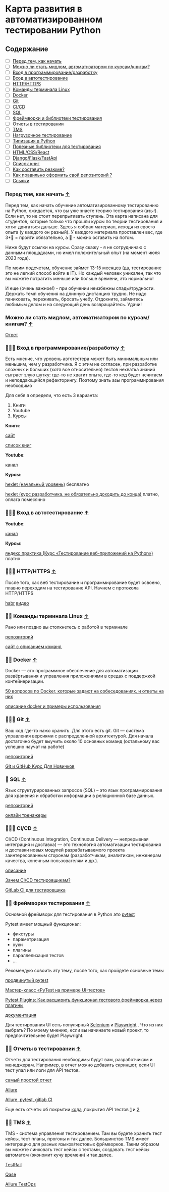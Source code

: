 # Карта развития в автоматизированном тестировании Python
## Содержание

 - [ ] [Перед тем, как начать](#Перед-тем,-как-начать-)
 - [ ] [Можно ли стать мидлом, автоматизатором по курсам/книгам?](#Можно-ли-стать-?)
 - [ ] [Вход в программирование/разработку](#Вход)
 - [ ] [Вход в автотестирование](#Авто)
 - [ ] [HTTP/HTTPS](#HTTP)
 - [ ] [Команды терминала Linux](#command)
 - [ ] [Docker](#Docker)
 - [ ] [Git](#Git)
 - [ ] [CI/CD](#Вход)
 - [ ] [SQL](#SQL)
 - [ ] [Фреймворки и библиотеки тестирования](#pytest)
 - [ ] [Отчеты в тестировании](#report)
 - [ ] [TMS](#-tms-)
 - [ ] [Нагрузочное тестирование](#load-testing)
 - [ ] [Типизация в Python](#type)
 - [ ] [Полезные библиотеки для тестирования](#lybrary)
 - [ ] [HTML/CSS/React](#html)
 - [ ] [Django/Flask/FastApi](#beckend)
 - [ ] [Список книг](#books)
 - [ ] [Как составить резюме?](#cv)
 - [ ] [Как правильно оформить свой репозиторий ? ](#github)
 - [ ] [Ссылки](#sites)

### Перед тем, как начать [&uarr;](#Содержание)

Перед тем, как начать обучение автоматизированному тестированию на Python, ожидается, что вы уже знаете теорию тестирования (азы!). Если нет, то не стоит перепрыгивать ступень.
Эта карта написана для студентов, которые только что прошли курсы по теории тестирования и хотят двигаться дальше.
Здесь я собрал материал, исходя из своего опыта (у каждого он разный). У каждого материала проставлен вес, где 3*🚀 = пройти обязательно, а 🚀 - можно оставить на потом.

Ниже будут ссылки на курсы. Сразу скажу - я не сотрудничаю с данными площадками, но имел положительный опыт (на момент июля 2023 года).

По моим подсчетам, обучение займет 13-15 месяцев (да, тестирование это не легкий способ войти в IT). Но каждый человек уникален, так что вы можете потратить меньше или больше времени, это нормально!

И еще (очень важное!) - при обучении неизбежны спады/трудности. Держать темп обучения на длинную дистанцию трудно. Не надо паниковать, переживать, бросать учебу. Отдохните, займитесь любимым делом и на следующий день возвращайтесь.
Удачи!

### Можно ли стать мидлом, автоматизатором по курсам/книгам? [&uarr;](#Содержание)
[Ответ](https://habr.com/ru/companies/hexlet/articles/670114/)

### 🚀🚀🚀 Вход в программирование/разработку [&uarr;](#Содержание)
Есть мнение, что уровень автотестера может быть минимальным или меньшим, чем у разработчика.
Я с этим не согласен, при разработке сложных и больших (хотя все относительно) тестов нехватка знаний сыграет злую шутку: где-то не хватит опыта, где-то код будет нечитаем и неподдающийся рефакторингу. Поэтому знать азы программирования необходимо

Для себя я определи, что есть 3 варианта:
1. Книги
2. Youtube
3. Курсы

**Книги**:

[сайт](https://pythonworld.ru/samouchitel-python)

[список книг](https://habr.com/ru/companies/sberbank/articles/679852/)

**Youtube**:

[канал](https://www.youtube.com/watch?v=34Rp6KVGIEM)


**Курсы**:

[hexlet (начальный уровень)](https://ru.hexlet.io/courses/python-basics) бесплатно


[hexlet (курс разработчика, не обязательно доходить до конца)](https://ru.hexlet.io/programs/python) платно, оплата помесячно

### 🚀🚀🚀 Вход в автотестирование [&uarr;](#Содержание)

**Youtube**:

[канал](https://www.youtube.com/watch?v=34Rp6KVGIEM](https://www.youtube.com/watch?v=m7SvKhsJrNg))

**Курсы**:

[яндекс практика (Курс «Тестирование веб-приложений на Python»)](https://practicum.yandex.ru/qa-automation-web-python/) платно

### 🚀🚀🚀 HTTP/HTTPS [&uarr;](#Содержание)

После того, как веб тестирование и программирование будет освоено, плавно переходим на тестирование API. Начнем с протокола HTTP/HTTPS

[habr](https://habr.com/ru/articles/215117/)
[видео](https://www.youtube.com/watch?v=C9T_7D12URI&t=17s)

### 🚀🚀 Команды терминала Linux [&uarr;](#Содержание)

Рано или поздно вы столкнетесь с работой в терминале

[репозиторий](https://github.com/berpress/Linux-Commands-Cheat-Sheet)

[сайт c описанием команд](https://losst.pro/42-komandy-linux-kotorye-vy-dolzhny-znat)

### 🚀🚀 Docker [&uarr;](#Содержание)

Docker — это программное обеспечение для автоматизации развёртывания и управления приложениями в средах с поддержкой контейнеризации.

[50 вопросов по Docker, которые задают на собеседованиях, и ответы на них](https://habr.com/ru/companies/southbridge/articles/528206/)

[описание docker и примеры использования](https://techrocks.ru/2021/10/17/beginners-guide-to-docker/)

### 🚀🚀🚀 Git [&uarr;](#Содержание)

Ваш код где-то нажо хранить. Для этого есть git.
Git — система управления версиями с распределенной архитектурой. Для начала достаточно будет выучить около 10 основных команд (остальному вас успешно научат на работе)

[репозиторий](https://github.com/berpress/GIT)

[Git и GitHub Курс Для Новичков](https://www.youtube.com/watch?v=zZBiln_2FhM)

### 🚀 SQL [&uarr;](#Содержание)

Язык структурированных запросов (SQL) – это язык программирования для хранения и обработки информации в реляционной базе данных.

[репозиторий](https://github.com/berpress/Learn-SQL)

[онлайн тренажеры](https://vc.ru/tribuna/133853-sql-academy-trenazher-po-napisaniyu-sql-zaprosov-kotorym-priyatno-polzovatsya)

### 🚀🚀🚀 CI/CD [&uarr;](#Содержание)

CI/CD (Continuous Integration, Continuous Delivery — непрерывная интеграция и доставка) — это технология автоматизации тестирования и доставки новых модулей разрабатываемого проекта заинтересованным сторонам (разработчикам, аналитикам, инженерам качества, конечным пользователям и др.).

[описание](https://habr.com/ru/companies/otus/articles/515078/)

[Зачем CI/CD тестировщикам?](https://habr.com/ru/companies/JetBrains/articles/650757/)

[GitLab CI для тестировщика](https://www.youtube.com/watch?v=G1CeagPCEIk)



### 🚀🚀 Фреймворки тестирования [&uarr;](#Содержание)

Основной фреймворк для тестирования в Python это [pytest](https://docs.pytest.org/en/7.3.x/)

Pytest имеет мощный функционал:
 - фикстуры
 - параметризация
 - хуки
 - плагины
 - параллелизация тестов
 - ...

Рекомендую совоить эту тему, после того, как пройдете основные темы

[продвинутый pytest](https://www.youtube.com/watch?v=7KgihdKTWY4&t=379s)

[Мастер-класс «PyTest на примере UI-тестов»](https://www.youtube.com/watch?v=lQQciBSiias&t=2587s)

[Pytest Plugins: Как расширить функционал тестового фреймворка через плагины](https://www.youtube.com/watch?v=p3XUv8C8FKo&t=45s)

[документация](https://docs.pytest.org/en/7.3.x/)

Для тестирования UI есть популярный [Selenium](https://pypi.org/project/selenium/) и [Playwright](https://playwright.dev/python/docs/intro) . Что из них выбрать? По моему мнению, если вы начинаете новый проект, то предпочтительнее будет Playwright.
 
### 🚀🚀 Отчеты в тестировании [&uarr;](#Содержание)

Отчеты для тестирования необходимы будут вам, разработчикам и менеджерам. Например, в отчет можно добавить скриншот, если UI тест упал или логи для API тестов.

[самый простой отчет](https://pypi.org/project/pytest-html/)

[Allure](https://docs.qameta.io/allure/)

[Allure, pytest, gitlab CI](https://habr.com/ru/articles/513432/)

Еще есть отчеты об покрытии [кода](https://pypi.org/project/pytest-cov/) ,покрытия API тестов [1](https://github.com/berpress/swagger-coverage) и [2](https://github.com/JamalZeynalov/swagger-coverage-py)

### 🚀🚀 TMS [&uarr;](#Содержание)

TMS - система управления тестированием. Там вы будете хранить тест кейсы, тест планы, прогоны и так далее. Большинство TMS имеет интеграцию для разных языков/тестовых фрймворков. Таким образом вы можете линковать тест кейсы с тестами, создавать тест кейсы автоматом (экономит кучу времени) и так далее.

[TestRail](https://www.testrail.com/)

[Qase](https://qase.io/)

[Allure TestOps](https://qameta.io/)



